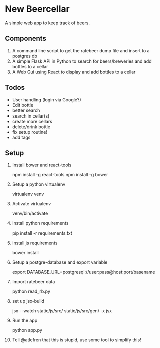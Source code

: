 New Beercellar
==============

A simple web app to keep track of beers.


Components
----------

1. A command line script to get the ratebeer dump file and insert to a postgres db
2. A simple Flask API in Python to search for beers/breweries and add bottles to a cellar
3. A Web Gui using React to display and add bottles to a cellar


Todos
-----
- User handling (login via Google?)
- Edit bottle
- better search
- search in cellar(s)
- create more cellars
- delete/drink bottle
- fix setup routine!
- add tags

Setup
-----

1. Install bower and react-tools
    
    npm install -g react-tools
    npm install -g bower

2. Setup a python virtualenv
    
    virtualenv venv

3. Activate virtualenv

    venv/bin/activate

4. install python requirements
    
    pip install -r requirements.txt

5. install js requirements

    bower install

6. Setup a postgre-database and export variable
    
    export DATABASE_URL=postgresql://user:pass@host:port/basename

7. Import ratebeer data
    
    python read_rb.py

8. set up jsx-build
    
     jsx --watch static/js/src/ static/js/src/gen/ -x jsx

9. Run the app
    
    python app.py

10. Tell @atlefren that this is stupid, use some tool to simplify this!

